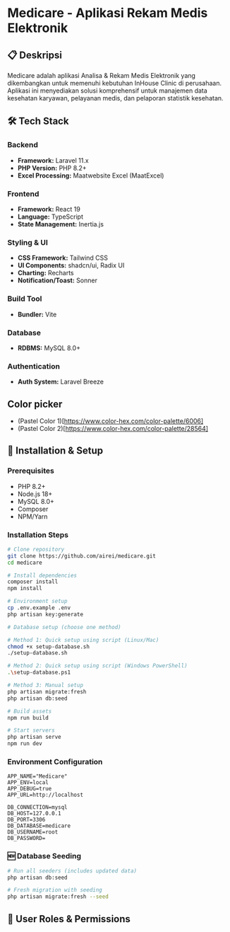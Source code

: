 # Medicare - Aplikasi Rekam Medis Elektronik

## 📋 Deskripsi

Medicare adalah aplikasi Analisa & Rekam Medis Elektronik yang dikembangkan untuk memenuhi kebutuhan InHouse Clinic di perusahaan. Aplikasi ini menyediakan solusi komprehensif untuk manajemen data kesehatan karyawan, pelayanan medis, dan pelaporan statistik kesehatan.

## 🛠️ Tech Stack

### Backend 
- **Framework:** Laravel 11.x
- **PHP Version:** PHP 8.2+
- **Excel Processing:** Maatwebsite Excel (MaatExcel)

### Frontend 
- **Framework:** React 19
- **Language:** TypeScript
- **State Management:** Inertia.js

### Styling & UI 
- **CSS Framework:** Tailwind CSS
- **UI Components:** shadcn/ui, Radix UI
- **Charting:** Recharts
- **Notification/Toast:** Sonner

### Build Tool 
- **Bundler:** Vite

### Database 
- **RDBMS:** MySQL 8.0+

### Authentication 
- **Auth System:** Laravel Breeze

## Color picker

- (Pastel Color 1)[https://www.color-hex.com/color-palette/6006]
- (Pastel Color 2)[https://www.color-hex.com/color-palette/28564]

## 🔧 Installation & Setup

### Prerequisites
- PHP 8.2+
- Node.js 18+
- MySQL 8.0+
- Composer
- NPM/Yarn

### Installation Steps
```bash
# Clone repository
git clone https://github.com/airei/medicare.git
cd medicare

# Install dependencies
composer install
npm install

# Environment setup
cp .env.example .env
php artisan key:generate

# Database setup (choose one method)

# Method 1: Quick setup using script (Linux/Mac)
chmod +x setup-database.sh
./setup-database.sh

# Method 2: Quick setup using script (Windows PowerShell)
.\setup-database.ps1

# Method 3: Manual setup
php artisan migrate:fresh
php artisan db:seed

# Build assets
npm run build

# Start servers
php artisan serve
npm run dev
```

### Environment Configuration
```env
APP_NAME="Medicare"
APP_ENV=local
APP_DEBUG=true
APP_URL=http://localhost

DB_CONNECTION=mysql
DB_HOST=127.0.0.1
DB_PORT=3306
DB_DATABASE=medicare
DB_USERNAME=root
DB_PASSWORD=
```

### 🆕 Database Seeding
```bash
# Run all seeders (includes updated data)
php artisan db:seed

# Fresh migration with seeding
php artisan migrate:fresh --seed
```

## 👥 User Roles & Permissions
